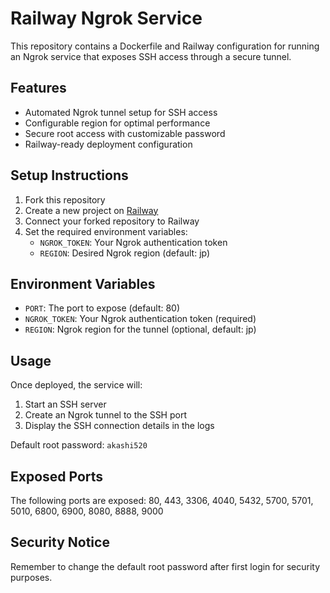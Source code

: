 # Railway Ngrok Service

This repository contains a Dockerfile and Railway configuration for running an Ngrok service that exposes SSH access through a secure tunnel.

## Features

- Automated Ngrok tunnel setup for SSH access
- Configurable region for optimal performance
- Secure root access with customizable password
- Railway-ready deployment configuration

## Setup Instructions

1. Fork this repository
2. Create a new project on [Railway](https://railway.app)
3. Connect your forked repository to Railway
4. Set the required environment variables:
   - `NGROK_TOKEN`: Your Ngrok authentication token
   - `REGION`: Desired Ngrok region (default: jp)

## Environment Variables

- `PORT`: The port to expose (default: 80)
- `NGROK_TOKEN`: Your Ngrok authentication token (required)
- `REGION`: Ngrok region for the tunnel (optional, default: jp)

## Usage

Once deployed, the service will:
1. Start an SSH server
2. Create an Ngrok tunnel to the SSH port
3. Display the SSH connection details in the logs

Default root password: `akashi520`

## Exposed Ports

The following ports are exposed:
80, 443, 3306, 4040, 5432, 5700, 5701, 5010, 6800, 6900, 8080, 8888, 9000

## Security Notice

Remember to change the default root password after first login for security purposes.
